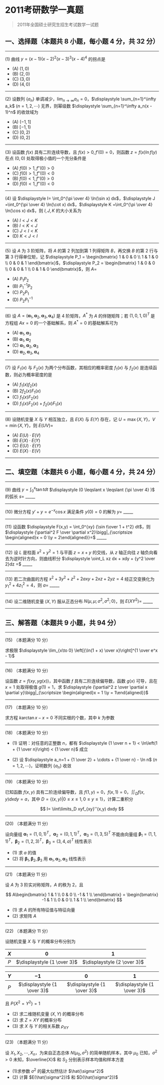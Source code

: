 # 2011考研数学一真题

[annotation]: <id> (9c713bf6-b479-41f9-8786-2b9566461193)
[annotation]: <status> (public)
[annotation]: <create_time> (2021-03-08 15:23:31)
[annotation]: <category> (数学理论)
[annotation]: <tags> (考研数学)
[annotation]: <comments> (true)
[annotation]: <topic> (考研数学一真题)
[annotation]: <index> (-2011)
[annotation]: <url> (http://blog.ccyg.studio/article/9c713bf6-b479-41f9-8786-2b9566461193)

> 2011年全国硕士研究生招生考试数学一试题

## 一、选择题（本题共 8 小题，每小题 4 分，共 32 分）

---

(1) 曲线 $y=(x-1)(x-2)^2(x-3)^3(x-4)^4$ 的拐点是

- (A) $(1,0)$
- (B) $(2,0)$
- (C) $(3,0)$
- (D) $(4,0)$

---

(2) 设数列 $\{a_n\}$ 单调减少，$\displaystyle \lim_{n\to \infty} a_n = 0$，$\displaystyle \sum_{n=1}^\infty a_k$ $(n = 1,2, \cdots)$ 无界，则幂级数 $\displaystyle \sum_{n=1}^\infty a_n(x - 1)^n$ 的收敛域为

- (A) $(-1,1]$
- (B) $[-1,1)$
- (C) $[0,2)$
- (D) $(0,2]$

---

(3) 设函数 $f(x)$ 具有二阶连续导数，且 $f(x) > 0,f'(0) = 0$，则函数 $z = f(x)\ln f(y)$ 在点 $(0,0)$ 处取得极小值的一个充分条件是

- (A) $f(0) > 1, f''(0) > 0$
- (C) $f(0) > 1, f''(0) < 0$
- (B) $f(0) < 1, f''(0) > 0$
- (D) $f(0) < 1, f''(0) < 0$

---

(4) 设 $\displaystyle I= \int_0^{\pi \over 4} \ln(\sin x) dx$，$\displaystyle J =\int_0^{\pi \over 4} \ln(\cot x) dx$，$\displaystyle K =\int_0^{\pi \over 4} \ln(\cos x) dx$，则 $I,J,K$ 的大小关系为

- (A) $I < J < K$
- (B) $I < K < J$
- (C) $J < I < K$
- (D) $K < J < I$

---

(5) 设 $A$ 为 $3$ 阶矩阵，将 $A$ 的第 $2$ 列加到第 $1$ 列得矩阵 $B$，再交换 $B$ 的第 $2$ 行与第 $3$ 行得单位矩，记  $\displaystyle P_1 = \begin{bmatrix} 1 & 0 & 0 \\ 1 & 1 & 0 \\ 0 & 0 & 1 \end{bmatrix}$，$\displaystyle P_2 = \begin{bmatrix} 1 & 0 & 0 \\ 0 & 0 & 1 \\ 0 & 1 & 0 \end{bmatrix}$，则 $A=$

- (A) $P_1 P_2$
- (B) $P_1^{-1} P_2$
- (C) $P_2 P_1$
- (D) $P_2 P_1^{-1}$

---

(6) 设 $A= (\boldsymbol{\alpha}_1,\boldsymbol{\alpha}_2,\boldsymbol{\alpha}_3, \boldsymbol{\alpha}_4)$ 是 $4$ 阶矩阵，$A^*$ 为 $A$ 的伴随矩阵；若 $(1,0,1,0)^T$ 是方程组 $Ax = 0$ 的一个基础解系，则 $A^* = 0$ 的基础解系可为

- (A) $\boldsymbol{\alpha}_1,\boldsymbol{\alpha}_3$
- (B) $\boldsymbol{\alpha}_1,\boldsymbol{\alpha}_2$
- (C) $\boldsymbol{\alpha}_1,\boldsymbol{\alpha}_2,\boldsymbol{\alpha}_3$
- (D) $\boldsymbol{\alpha}_2,\boldsymbol{\alpha}_3,\boldsymbol{\alpha}_4$

---

(7) 设 $F_1(x)$ 与 $F_2(x)$ 为两个分布函数，其相应的概率密度 $f_1(x)$ 与 $f_2(x)$ 是连续函数，则必为概率密度的是

- (A) $f_1(x)f_2(x)$
- (B) $2f_2(x)F_1(x)$
- (C) $f_1(x)F_2(x)$
- (D) $f_1(x)F_2(x) + f_2(x)F_1(x)$

---

(8) 设随机变量 $X$ 与 $Y$ 相互独立，且 $E(X)$ 与 $E(Y)$ 存在，记 $U = \max \{X, Y\}$，$V = \min \{X, Y\}$，则 $E(UV) =$

- (A) $E (U) \cdot E (V)$
- (B) $E (X) \cdot E (Y)$
- (C) $E (U) \cdot E (Y)$
- (D) $E (X) \cdot E (V)$

---

## 二、填空题（本题共 6 小题，每小题 4 分，共 24 分）

---

(9) 曲线 $\displaystyle y= \int_0^x \tan tdt$ $\displaystyle (0 \leqslant x \leqslant {\pi \over 4} )$ 的弧长 $s=$  \_\_\_\_\_

---

(10) 微分方程 $y'+ y = e^{-x} \cos x$ 满足条件 $y(0) =0$ 的解为 $y=$  \_\_\_\_\_

---

(11) 设函数 $\displaystyle F(x,y) = \int_0^{xy} {\sin t\over 1 + t^2} dt$，则 $\displaystyle {\partial^2 F \over \partial x^2}\bigg|_{\scriptsize \begin{aligned}x = 0 \\y = 2\end{aligned}}=$  \_\_\_\_\_

---

(12) 设 $L$ 是柱面 $x^2 + y^2 = 1$ 与平面 $z =x + y$ 的交线，从 $z$ 轴正向往 $z$ 轴负向看去为逆时针方向，则曲线积分 $\displaystyle \oint_L xz dx + xdy + {y^2 \over 2}dz =$  \_\_\_\_\_

---

(13) 若二次曲面的方程 $x^2 + 3y^2 + z^2 + 2axy + 2xz + 2yz = 4$ 经正交变换化为 $y_1^2 + 4z_1^2 = 4$，则 $a=$ \_\_\_\_\_

---

(14) 设二维随机变量 $(X,Y)$ 服从正态分布 $N(\mu,\mu; \sigma^2, \sigma^2; 0)$，则 $E(XY^2)=$  \_\_\_\_\_

---

## 三、解答题（本题共 9 小题，共 94 分）

---

(15) （本题满分 10 分）

求极限 $\displaystyle \lim_{x\to 0} \left[{\ln(1 + x) \over x}\right]^{1 \over e^x - 1}$

---

(16) （本题满分 10 分）

设函数 $z = f(xy, yg(x))$，其中函数 $f$ 具有二阶连续偏导数，函数 $g(x)$ 可导，且在 $x=1$ 处取得极值 $g(1) = 1$，求 $\displaystyle {\partial^2 z \over \partial x \partial y}\bigg|_{\scriptsize \begin{aligned}x = 1 \\y = 1\end{aligned}}$

---

(17) （本题满分 10 分）

求方程 $k \arctan x -x =0$ 不同实根的个数，其中 $k$ 为参数

---

(18) （本题满分 10 分）

- (1) 证明：对任意的正整数 $n$，都有 $\displaystyle {1 \over n + 1} < \ln\left(1 + {1 \over n}\right) < {1 \over n}$ 成立

- (2) 设 $\displaystyle a_n=1 + {1 \over 2} + \cdots + {1 \over n} - \ln n$ $(n=1,2,\cdots)$，证明数列 $\{a_n\}$ 收敛

---

(19) （本题满分 10 分）

已知函数 $f(x,y)$ 具有二阶连续偏导数，且 $f(1, y) = 0$，$f(x, 1) = 0$，$\displaystyle \iint_D f(x, y) dxdy = a$，其中 $D=\{(x, y) | 0 \leqslant x \leqslant 1, 0 \leqslant y \leqslant 1\}$，计算二重积分

$$
I= \iint\limits_D xyf_{xy}''(x,y) dxdy
$$

---

(20) （本题满分 11 分）

设向量组 $\boldsymbol{\alpha}_1=(1,0,1)^T$，$\boldsymbol{\alpha}_2=(0, 1, 1)^T$，$\boldsymbol{\alpha}_3=(1,3,5)^T$ 不能由向量组 $\boldsymbol{\beta}_1=(1,1,1)^T$，$\boldsymbol{\beta}_2=(1, 2, 3)^T$，$\boldsymbol{\beta}_3=(3,4,a)^T$ 线性表示

- (1) 求 $a$ 的值
- (2) 将 $\boldsymbol{\beta}_1,\boldsymbol{\beta}_2,\boldsymbol{\beta}_3$ 用 $\boldsymbol{\alpha}_1,\boldsymbol{\alpha}_2,\boldsymbol{\alpha}_3$ 线性表示

---

(21) （本题满分 11 分）

设 $A$ 为 $3$ 阶实对称矩阵，$A$ 的秩为 $2$，且

$$
A\begin{bmatrix}
1 & 1 \\
0 & 0 \\
-1 & 1 \\
\end{bmatrix} = \begin{bmatrix}
-1 & 1 \\
0 & 0 \\
1 & 1 \\
\end{bmatrix}
$$

- (1) 求 $A$ 的所有特征值与特征向量
- (2) 求矩阵 $A$

---

(22) （本题满分 11 分）

设随机变量 $X$ 与 $Y$ 的概率分布分别为

|  $X$  |             $0$             |             $1$             |
| :---: | :-------------------------: | :-------------------------: |
|  $P$  | $\displaystyle {1 \over 3}$ | $\displaystyle {2 \over 3}$ |

|  $Y$  |            $-1$             |             $0$             |             $1$             |
| :---: | :-------------------------: | :-------------------------: | :-------------------------: |
|  $P$  | $\displaystyle {1 \over 3}$ | $\displaystyle {1 \over 3}$ | $\displaystyle {1 \over 3}$ |

且 $P\{X^2 = Y^2 \} = 1$

- (2) 求二维随机变量 $(X,Y)$ 的概率分布
- (2) 求 $Z=XY$ 的概率分布
- (3) 求 $X$ 与 $Y$ 的相关系数 $\rho_{XY}$

---

(23) （本题满分 11 分）

设 $X_1,X_2,\cdots, X_n$，为来自正态总体 $N(\mu_0, \sigma^2)$ 的简单随机样本，其中 $\mu_0$ 已知，$\sigma^2 > 0$ 未知，$\overline{X}$ 和 $S_2$ 分别表示样本均值和样本方差

- (1)求参数 $\sigma^2$ 的最大似然估计 $\hat{\sigma^2}$
- (2) 计算 $E(\hat{\sigma^2})$ 和 $D(\hat{\sigma^2})$
